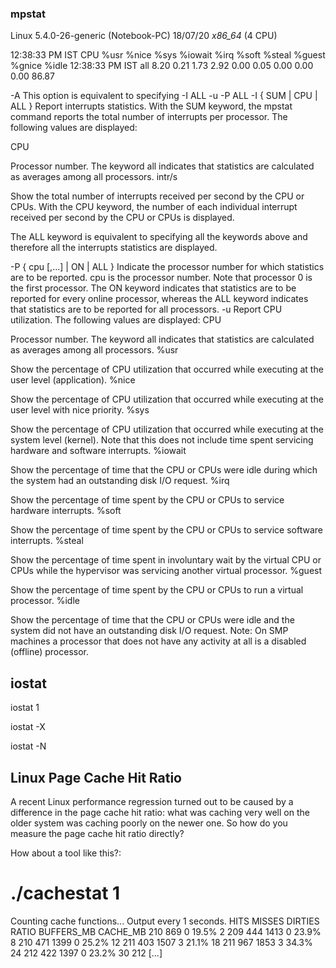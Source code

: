 ### mpstat

Linux 5.4.0-26-generic (Notebook-PC) 	18/07/20 	_x86_64_	(4 CPU)

12:38:33 PM IST  CPU    %usr   %nice    %sys %iowait    %irq   %soft  %steal  %guest  %gnice   %idle
12:38:33 PM IST  all    8.20    0.21    1.73    2.92    0.00    0.05    0.00    0.00    0.00   86.87
 


-A
This option is equivalent to specifying -I ALL -u -P ALL
-I { SUM | CPU | ALL }
Report interrupts statistics.
With the SUM keyword, the mpstat command reports the total number of interrupts per processor. The following values are displayed:

CPU

Processor number. The keyword all indicates that statistics are calculated as averages among all processors.
intr/s

Show the total number of interrupts received per second by the CPU or CPUs.
With the CPU keyword, the number of each individual interrupt received per second by the CPU or CPUs is displayed.

The ALL keyword is equivalent to specifying all the keywords above and therefore all the interrupts statistics are displayed.

-P { cpu [,...] | ON | ALL }
Indicate the processor number for which statistics are to be reported. cpu is the processor number. Note that processor 0 is the first processor. The ON keyword indicates that statistics are to be reported for every online processor, whereas the ALL keyword indicates that statistics are to be reported for all processors.
-u
Report CPU utilization. The following values are displayed:
CPU

Processor number. The keyword all indicates that statistics are calculated as averages among all processors.
%usr

Show the percentage of CPU utilization that occurred while executing at the user level (application).
%nice

Show the percentage of CPU utilization that occurred while executing at the user level with nice priority.
%sys

Show the percentage of CPU utilization that occurred while executing at the system level (kernel). Note that this does not include time spent servicing hardware and software interrupts.
%iowait

Show the percentage of time that the CPU or CPUs were idle during which the system had an outstanding disk I/O request.
%irq

Show the percentage of time spent by the CPU or CPUs to service hardware interrupts.
%soft

Show the percentage of time spent by the CPU or CPUs to service software interrupts.
%steal

Show the percentage of time spent in involuntary wait by the virtual CPU or CPUs while the hypervisor was servicing another virtual processor.
%guest

Show the percentage of time spent by the CPU or CPUs to run a virtual processor.
%idle

Show the percentage of time that the CPU or CPUs were idle and the system did not have an outstanding disk I/O request.
Note: On SMP machines a processor that does not have any activity at all is a disabled (offline) processor.


## iostat 

iostat 1 

iostat -X 

iostat -N



## Linux Page Cache Hit Ratio

A recent Linux performance regression turned out to be caused by a difference in the page cache hit ratio: what was caching very well on the older system was caching poorly on the newer one. So how do you measure the page cache hit ratio directly?

How about a tool like this?:

# ./cachestat 1
Counting cache functions... Output every 1 seconds.
    HITS   MISSES  DIRTIES    RATIO   BUFFERS_MB   CACHE_MB
     210      869        0    19.5%            2        209
     444     1413        0    23.9%            8        210
     471     1399        0    25.2%           12        211
     403     1507        3    21.1%           18        211
     967     1853        3    34.3%           24        212
     422     1397        0    23.2%           30        212
[...]
